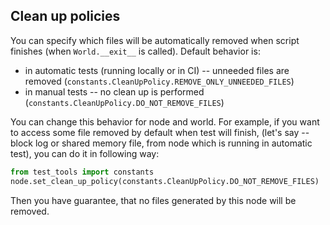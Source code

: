 ## Clean up policies

You can specify which files will be automatically removed when script finishes (when `World.__exit__` is called). Default behavior is:
- in automatic tests (running locally or in CI) -- unneeded files are removed (`constants.CleanUpPolicy.REMOVE_ONLY_UNNEEDED_FILES`)
- in manual tests -- no clean up is performed (`constants.CleanUpPolicy.DO_NOT_REMOVE_FILES`)

You can change this behavior for node and world. For example, if you want to access some file removed by default when test will finish, (let's say -- block log or shared memory file, from node which is running in automatic test), you can do it in following way:
```python
from test_tools import constants
node.set_clean_up_policy(constants.CleanUpPolicy.DO_NOT_REMOVE_FILES)
```

Then you have guarantee, that no files generated by this node will be removed.
